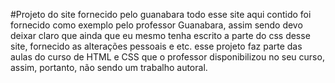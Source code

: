 #Projeto do site fornecido pelo guanabara
todo esse site aqui contido foi fornecido como exemplo pelo professor Guanabara, assim sendo devo deixar claro que ainda que eu mesmo tenha escrito a parte do css desse site, fornecido as alterações pessoais e etc. esse projeto faz parte das aulas do curso de HTML e CSS que o professor disponibilizou no seu curso, assim, portanto, não sendo um trabalho autoral. 